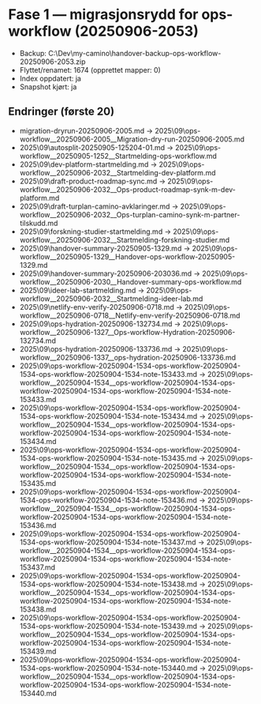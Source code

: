 # Fase 1 — migrasjonsrydd for ops-workflow (20250906-2053)
* Backup: C:\Dev\my-camino\handover-backup-ops-workflow-20250906-2053.zip
* Flyttet/renamet: 1674  (opprettet mapper: 0)
* Index oppdatert: ja
* Snapshot kjørt: ja

## Endringer (første 20)
* migration-dryrun-20250906-2005.md → 2025\09\ops-workflow__20250906-2005__Migration-dry-run-20250906-2005.md
* 2025\09\autosplit-20250905-125204-01.md → 2025\09\ops-workflow__20250905-1252__Startmelding-ops-workflow.md
* 2025\09\dev-platform-startmelding.md → 2025\09\ops-workflow__20250906-2032__Startmelding-dev-platform.md
* 2025\09\draft-product-roadmap-sync.md → 2025\09\ops-workflow__20250906-2032__Ops-product-roadmap-synk-m-dev-platform.md
* 2025\09\draft-turplan-camino-avklaringer.md → 2025\09\ops-workflow__20250906-2032__Ops-turplan-camino-synk-m-partner-tilskudd.md
* 2025\09\forskning-studier-startmelding.md → 2025\09\ops-workflow__20250906-2032__Startmelding-forskning-studier.md
* 2025\09\handover-summary-20250905-1329.md → 2025\09\ops-workflow__20250905-1329__Handover-ops-workflow-20250905-1329.md
* 2025\09\handover-summary-20250906-203036.md → 2025\09\ops-workflow__20250906-2030__Handover-summary-ops-workflow.md
* 2025\09\ideer-lab-startmelding.md → 2025\09\ops-workflow__20250906-2032__Startmelding-ideer-lab.md
* 2025\09\netlify-env-verify-20250906-0718.md → 2025\09\ops-workflow__20250906-0718__Netlify-env-verify-20250906-0718.md
* 2025\09\ops-hydration-20250906-132734.md → 2025\09\ops-workflow__20250906-1327__Ops-workflow-Hydration-20250906-132734.md
* 2025\09\ops-hydration-20250906-133736.md → 2025\09\ops-workflow__20250906-1337__ops-hydration-20250906-133736.md
* 2025\09\ops-workflow-20250904-1534-ops-workflow-20250904-1534-ops-workflow-20250904-1534-note-153433.md → 2025\09\ops-workflow__20250904-1534__ops-workflow-20250904-1534-ops-workflow-20250904-1534-ops-workflow-20250904-1534-note-153433.md
* 2025\09\ops-workflow-20250904-1534-ops-workflow-20250904-1534-ops-workflow-20250904-1534-note-153434.md → 2025\09\ops-workflow__20250904-1534__ops-workflow-20250904-1534-ops-workflow-20250904-1534-ops-workflow-20250904-1534-note-153434.md
* 2025\09\ops-workflow-20250904-1534-ops-workflow-20250904-1534-ops-workflow-20250904-1534-note-153435.md → 2025\09\ops-workflow__20250904-1534__ops-workflow-20250904-1534-ops-workflow-20250904-1534-ops-workflow-20250904-1534-note-153435.md
* 2025\09\ops-workflow-20250904-1534-ops-workflow-20250904-1534-ops-workflow-20250904-1534-note-153436.md → 2025\09\ops-workflow__20250904-1534__ops-workflow-20250904-1534-ops-workflow-20250904-1534-ops-workflow-20250904-1534-note-153436.md
* 2025\09\ops-workflow-20250904-1534-ops-workflow-20250904-1534-ops-workflow-20250904-1534-note-153437.md → 2025\09\ops-workflow__20250904-1534__ops-workflow-20250904-1534-ops-workflow-20250904-1534-ops-workflow-20250904-1534-note-153437.md
* 2025\09\ops-workflow-20250904-1534-ops-workflow-20250904-1534-ops-workflow-20250904-1534-note-153438.md → 2025\09\ops-workflow__20250904-1534__ops-workflow-20250904-1534-ops-workflow-20250904-1534-ops-workflow-20250904-1534-note-153438.md
* 2025\09\ops-workflow-20250904-1534-ops-workflow-20250904-1534-ops-workflow-20250904-1534-note-153439.md → 2025\09\ops-workflow__20250904-1534__ops-workflow-20250904-1534-ops-workflow-20250904-1534-ops-workflow-20250904-1534-note-153439.md
* 2025\09\ops-workflow-20250904-1534-ops-workflow-20250904-1534-ops-workflow-20250904-1534-note-153440.md → 2025\09\ops-workflow__20250904-1534__ops-workflow-20250904-1534-ops-workflow-20250904-1534-ops-workflow-20250904-1534-note-153440.md
